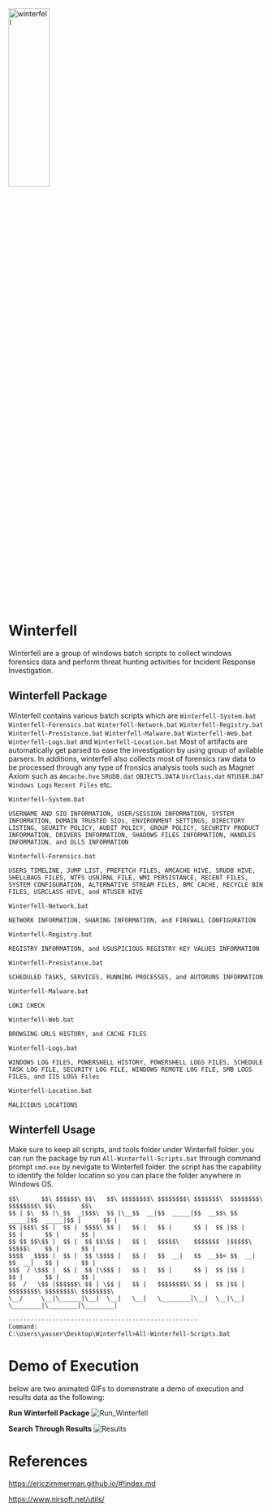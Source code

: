 <img src="https://github.com/yasser-alghamdi/winterfell/blob/master/winterfell_logo.jpg" title="winterfell" height="30%" width="40%">

# Winterfell
Winterfell are a group of windows batch scripts to collect windows forensics data and perform threat hunting activities for Incident Response Investigation.

## Winterfell Package
Winterfell contains various batch scripts which are `Winterfell-System.bat` `Winterfell-Forensics.bat` `Winterfell-Network.bat` `Winterfell-Registry.bat` `Winterfell-Presistance.bat` `Winterfell-Malware.bat` `Winterfell-Web.bat` `Winterfell-Logs.bat` and `Winterfell-Location.bat`
Most of artifacts are automatically get parsed to ease the investigation by using group of avilable parsers. In additions, winterfell also collects most of forensics raw data to be processed through any type of fronsics analysis tools such as Magnet Axiom such as `Amcache.hve` `SRUDB.dat` `OBJECTS.DATA` `UsrClass.dat` `NTUSER.DAT` `Windows Logs` `Recent Files` etc.

```
Winterfell-System.bat

USERNAME AND SID INFORMATION, USER/SESSION INFORMATION, SYSTEM INFORMATION, DOMAIN TRUSTED SIDs, ENVIRONMENT SETTINGS, DIRECTORY LISTING, SEURITY POLICY, AUDIT POLICY, GROUP POLICY, SECURITY PRODUCT INFORMATION, DRIVERS INFORMATION, SHADOWS FILES INFORMATION, HANDLES INFORMATION, and DLLS INFORMATION 
```

```
Winterfell-Forensics.bat

USERS TIMELINE, JUMP LIST, PREFETCH FILES, AMCACHE HIVE, SRUDB HIVE, SHELLBAGS FILES, NTFS USNJRNL FILE, WMI PERSISTANCE, RECENT FILES, SYSTEM CONFIGURATION, ALTERNATIVE STREAM FILES, BMC CACHE, RECYCLE BIN FILES, USRCLASS HIVE, and NTUSER HIVE 
```

```
Winterfell-Network.bat

NETWORK INFORMATION, SHARING INFORMATION, and FIREWALL CONFIGURATION
```

```
Winterfell-Registry.bat

REGISTRY INFORMATION, and USUSPICIOUS REGISTRY KEY VALUES INFORMATION
```

```
Winterfell-Presistance.bat

SCHEDULED TASKS, SERVICES, RUNNING PROCESSES, and AUTORUNS INFORMATION
```

```
Winterfell-Malware.bat

LOKI CHECK 
```

```
Winterfell-Web.bat

BROWSING URLS HISTORY, and CACHE FILES 
```

```
Winterfell-Logs.bat

WINDOWS LOG FILES, POWERSHELL HISTORY, POWERSHELL LOGS FILES, SCHEDULE TASK LOG FILE, SECURITY LOG FILE, WINDOWS REMOTE LOG FILE, SMB LOGS FILES, and IIS LOGS Files 
```

```
Winterfell-Location.bat

MALICIOUS LOCATIONS
```

## Winterfell Usage
Make sure to keep all scripts, and tools folder under Winterfell folder. you can run the package by run `All-Winterfell-Scripts.bat` through command prompt `cmd.exe` by nevigate to Winterfell folder. the script has the capability to identify the folder location so you can place the folder anywhere in Windows OS.

```
$$\      $$\ $$$$$$\ $$\   $$\ $$$$$$$$\ $$$$$$$$\ $$$$$$$\  $$$$$$$$\ $$$$$$$$\ $$\       $$\
$$ | $\  $$ |\_$$  _|$$$\  $$ |\__$$  __|$$  _____|$$  __$$\ $$  _____|$$  _____|$$ |      $$ |
$$ |$$$\ $$ |  $$ |  $$$$\ $$ |   $$ |   $$ |      $$ |  $$ |$$ |      $$ |      $$ |      $$ |
$$ $$ $$\$$ |  $$ |  $$ $$\$$ |   $$ |   $$$$$\    $$$$$$$  |$$$$$\    $$$$$\    $$ |      $$ |
$$$$  _$$$$ |  $$ |  $$ \$$$$ |   $$ |   $$  __|   $$  __$$< $$  __|   $$  __|   $$ |      $$ |
$$$  / \$$$ |  $$ |  $$ |\$$$ |   $$ |   $$ |      $$ |  $$ |$$ |      $$ |      $$ |      $$ |
$$  /   \$$ |$$$$$$\ $$ | \$$ |   $$ |   $$$$$$$$\ $$ |  $$ |$$ |      $$$$$$$$\ $$$$$$$$\ $$$$$$$$\
\__/     \__|\______|\__|  \__|   \__|   \________|\__|  \__|\__|      \________|\________|\________|

----------------------------------------------------
Command:
C:\Users\yasser\Desktop\Winterfell>All-Winterfell-Scripts.bat
```

# Demo of Execution
below are two animated GIFs to domenstrate a demo of execution and results data as the following:

**Run Winterfell Package**
![Run_Winterfell](https://github.com/yasser-alghamdi/winterfell/blob/master/winterfell.gif?raw=true)

**Search Through Results**
![Results](https://github.com/yasser-alghamdi/winterfell/blob/master/results.gif?raw=true)

# References

https://ericzimmerman.github.io/#!index.md

https://www.nirsoft.net/utils/
